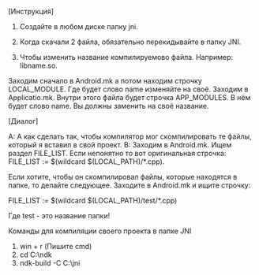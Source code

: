 [Инструкция]

1) Создайте в любом диске папку jni.

2) Когда скачали 2 файла, обязательно перекидывайте в папку JNI.

3) Чтобы изменить название компилируемово файла. Например: libname.so. 

Заходим сначало в Android.mk а потом находим строчку LOCAL_MODULE. Где будет слово name изменяйте на своё. Заходим в Applicatio.mk. Внутри этого файла будет строчка APP_MODULES. В нём будет слово name. Вы должны заменить на своё название. 

[Диалог]

A: А как сделать так, чтобы компилятор мог скомпилировать те файлы, который я вставил в свой проект.
B: Заходим в Android.mk. Ищем раздел FILE_LIST. Если непонятно то вот оригинальная строчка:  FILE_LIST := $(wildcard $(LOCAL_PATH)/*.cpp).

Если хотите, чтобы он скомпилировал файлы, которые находятся в папке, то делайте следующее. Заходите в Android.mk и ищите строчку:

FILE_LIST := $(wildcard $(LOCAL_PATH)/test/*.cpp)

Где test - это название папки!

Команды для компиляции своего проекта в папке JNI

1) win + r (Пишите cmd)
2) cd C:\ndk
3) ndk-build -C C:\jni
